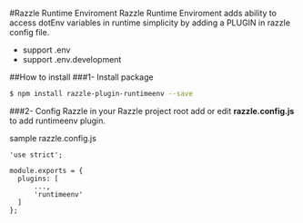 #Razzle Runtime Enviroment
Razzle Runtime Enviroment adds ability to access dotEnv variables in runtime simplicity by adding a PLUGIN in razzle config file.
- support .env
- support .env.development

##How to install
###1- Install package
```bash
$ npm install razzle-plugin-runtimeenv --save
```

###2- Config Razzle
in your Razzle project root add or edit **razzle.config.js** to add runtimeenv plugin.

sample razzle.config.js

    'use strict';
    
    module.exports = {
      plugins: [
          ...,
          'runtimeenv'
      ]
    };
    